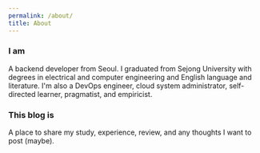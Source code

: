 ```yaml
---
permalink: /about/
title: About
---
```

### I am
A backend developer from Seoul.
I graduated from Sejong University with degrees in electrical and computer engineering and English language and literature.
I'm also a DevOps engineer, cloud system administrator, self-directed learner, pragmatist, and empiricist.

### This blog is
A place to share my study, experience, review, and any thoughts I want to post (maybe).
